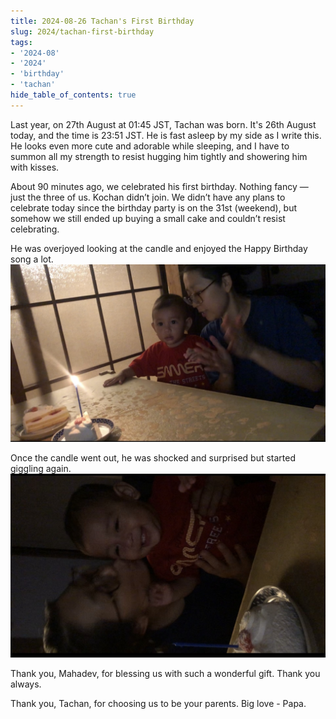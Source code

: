 ```yaml
---
title: 2024-08-26 Tachan's First Birthday
slug: 2024/tachan-first-birthday
tags:
- '2024-08'
- '2024'
- 'birthday'
- 'tachan'
hide_table_of_contents: true
---
```

Last year, on 27th August at 01:45 JST, Tachan was born. It's 26th August today, and the time is 23:51 JST. He is fast asleep by my side<!-- truncate --> as I write this. He looks even more cute and adorable while sleeping, and I have to summon all my strength to resist hugging him tightly and showering him with kisses.

About 90 minutes ago, we celebrated his first birthday. Nothing fancy — just the three of us. Kochan didn’t join. We didn’t have any plans to celebrate today since the birthday party is on the 31st (weekend), but somehow we still ended up buying a small cake and couldn’t resist celebrating.

He was overjoyed looking at the candle and enjoyed the Happy Birthday song a lot.
![first time candle fire](./assets/20240826-bday-1.jpg)

Once the candle went out, he was shocked and surprised but started giggling again.
![mm-ma's love](./assets/20240826-bday-2.jpg)

Thank you, Mahadev, for blessing us with such a wonderful gift. Thank you always.

Thank you, Tachan, for choosing us to be your parents. Big love - Papa.
